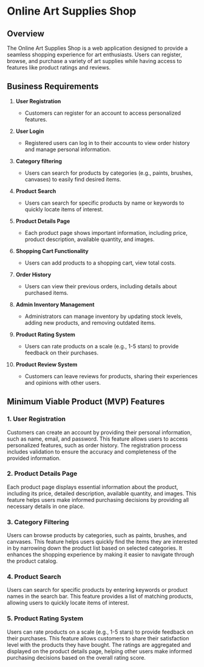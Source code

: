 # Online Art Supplies Shop

## Overview
The Online Art Supplies Shop is a web application designed to provide a seamless shopping experience for art enthusiasts. 
Users can register, browse, and purchase a variety of art supplies while having access to features like product ratings
and reviews.

## Business Requirements

1. **User Registration**
    - Customers can register for an account to access personalized features.

2. **User Login**
    - Registered users can log in to their accounts to view order history and manage personal information.

3. **Category filtering**
    - Users can search for products by categories (e.g., paints, brushes, canvases) to easily find desired items.
   
4. **Product Search**
    - Users can search for specific products by name or keywords to quickly locate items of interest.

5. **Product Details Page**
    - Each product page shows important information, including price, product description, available quantity, and images.

6. **Shopping Cart Functionality**
    - Users can add products to a shopping cart, view total costs.

7. **Order History**
    - Users can view their previous orders, including details about purchased items.

8. **Admin Inventory Management**
    - Administrators can manage inventory by updating stock levels, adding new products, and removing outdated items.

9. **Product Rating System**
    - Users can rate products on a scale (e.g., 1-5 stars) to provide feedback on their purchases.

10. **Product Review System**
     - Customers can leave reviews for products, sharing their experiences and opinions with other users.


## Minimum Viable Product (MVP) Features

### 1. User Registration
Customers can create an account by providing their personal information, such as name, email, and password. This 
feature allows users to access personalized features, such as order history. The registration 
process includes validation to ensure the accuracy and completeness of the provided information.

### 2. Product Details Page
Each product page displays essential information about the product, including its price, detailed description, available
quantity, and images. This feature helps users make informed purchasing decisions by providing all necessary details in 
one place. 

### 3. Category Filtering
Users can browse products by categories, such as paints, brushes, and canvases. This feature helps users quickly find 
the items they are interested in by narrowing down the product list based on selected categories. It enhances the
shopping experience by making it easier to navigate through the product catalog.

### 4. Product Search
Users can search for specific products by entering keywords or product names in the search bar. This feature provides 
a list of matching products, allowing users to quickly locate items of interest. 

### 5. Product Rating System
Users can rate products on a scale (e.g., 1-5 stars) to provide feedback on their purchases. This feature allows 
customers to share their satisfaction level with the products they have bought. The ratings are aggregated and 
displayed on the product details page, helping other users make informed purchasing decisions based on the overall 
rating score.

